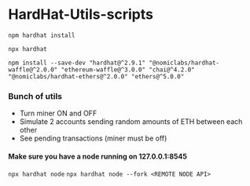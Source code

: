# HardHat-Utils-scripts
```
npm hardhat install
```
```
npx hardhat
```
```
npm install --save-dev "hardhat@^2.9.1" "@nomiclabs/hardhat-waffle@^2.0.0" "ethereum-waffle@^3.0.0" "chai@^4.2.0" "@nomiclabs/hardhat-ethers@^2.0.0" "ethers@^5.0.0"
```

### Bunch of utils
- Turn miner ON and OFF
- Simulate 2 accounts sending random amounts of ETH between each other
- See pending transactions (miner must be off)

#### Make sure you have a node running on 127.0.0.1:8545
`npx hardhat node`
`npx hardhat node --fork <REMOTE NODE API>`

